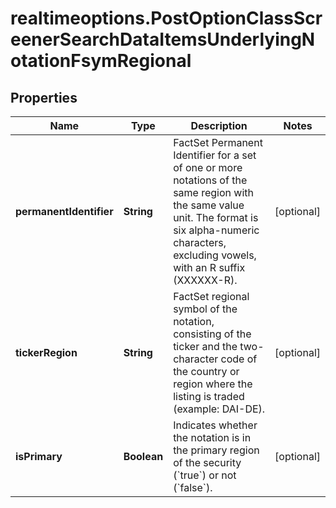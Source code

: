 # realtimeoptions.PostOptionClassScreenerSearchDataItemsUnderlyingNotationFsymRegional

## Properties

Name | Type | Description | Notes
------------ | ------------- | ------------- | -------------
**permanentIdentifier** | **String** | FactSet Permanent Identifier for a set of one or more notations of the same region with the same value unit. The format is six alpha-numeric characters, excluding vowels, with an R suffix (XXXXXX-R). | [optional] 
**tickerRegion** | **String** | FactSet regional symbol of the notation, consisting of the ticker and the two-character code of the country or region where the listing is traded (example: DAI-DE). | [optional] 
**isPrimary** | **Boolean** | Indicates whether the notation is in the primary region of the security (&#x60;true&#x60;) or not (&#x60;false&#x60;). | [optional] 


